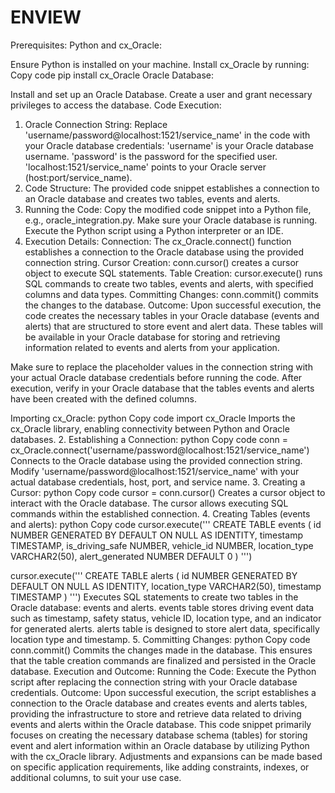 # ENVIEW
Prerequisites:
Python and cx_Oracle:

Ensure Python is installed on your machine.
Install cx_Oracle by running:
Copy code
pip install cx_Oracle
Oracle Database:

Install and set up an Oracle Database.
Create a user and grant necessary privileges to access the database.
Code Execution:
1. Oracle Connection String:
Replace 'username/password@localhost:1521/service_name' in the code with your Oracle database credentials:
'username' is your Oracle database username.
'password' is the password for the specified user.
'localhost:1521/service_name' points to your Oracle server (host:port/service_name).
2. Code Structure:
The provided code snippet establishes a connection to an Oracle database and creates two tables, events and alerts.
3. Running the Code:
Copy the modified code snippet into a Python file, e.g., oracle_integration.py.
Make sure your Oracle database is running.
Execute the Python script using a Python interpreter or an IDE.
4. Execution Details:
Connection: The cx_Oracle.connect() function establishes a connection to the Oracle database using the provided connection string.
Cursor Creation: conn.cursor() creates a cursor object to execute SQL statements.
Table Creation: cursor.execute() runs SQL commands to create two tables, events and alerts, with specified columns and data types.
Committing Changes: conn.commit() commits the changes to the database.
Outcome:
Upon successful execution, the code creates the necessary tables in your Oracle database (events and alerts) that are structured to store event and alert data. These tables will be available in your Oracle database for storing and retrieving information related to events and alerts from your application.

Make sure to replace the placeholder values in the connection string with your actual Oracle database credentials before running the code. After execution, verify in your Oracle database that the tables events and alerts have been created with the defined columns.


 Importing cx_Oracle:
python
Copy code
import cx_Oracle
Imports the cx_Oracle library, enabling connectivity between Python and Oracle databases.
2. Establishing a Connection:
python
Copy code
conn = cx_Oracle.connect('username/password@localhost:1521/service_name')
Connects to the Oracle database using the provided connection string. Modify 'username/password@localhost:1521/service_name' with your actual database credentials, host, port, and service name.
3. Creating a Cursor:
python
Copy code
cursor = conn.cursor()
Creates a cursor object to interact with the Oracle database. The cursor allows executing SQL commands within the established connection.
4. Creating Tables (events and alerts):
python
Copy code
cursor.execute('''
    CREATE TABLE events (
        id NUMBER GENERATED BY DEFAULT ON NULL AS IDENTITY,
        timestamp TIMESTAMP,
        is_driving_safe NUMBER,
        vehicle_id NUMBER,
        location_type VARCHAR2(50),
        alert_generated NUMBER DEFAULT 0
    )
''')

cursor.execute('''
    CREATE TABLE alerts (
        id NUMBER GENERATED BY DEFAULT ON NULL AS IDENTITY,
        location_type VARCHAR2(50),
        timestamp TIMESTAMP
    )
''')
Executes SQL statements to create two tables in the Oracle database: events and alerts.
events table stores driving event data such as timestamp, safety status, vehicle ID, location type, and an indicator for generated alerts.
alerts table is designed to store alert data, specifically location type and timestamp.
5. Committing Changes:
python
Copy code
conn.commit()
Commits the changes made in the database. This ensures that the table creation commands are finalized and persisted in the Oracle database.
Execution and Outcome:
Running the Code: Execute the Python script after replacing the connection string with your Oracle database credentials.
Outcome: Upon successful execution, the script establishes a connection to the Oracle database and creates events and alerts tables, providing the infrastructure to store and retrieve data related to driving events and alerts within the Oracle database.
This code snippet primarily focuses on creating the necessary database schema (tables) for storing event and alert information within an Oracle database by utilizing Python with the cx_Oracle library. Adjustments and expansions can be made based on specific application requirements, like adding constraints, indexes, or additional columns, to suit your use case.






